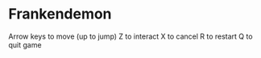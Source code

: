 # Frankendemon
Arrow keys to move (up to jump)
Z to interact
X to cancel
R to restart
Q to quit game